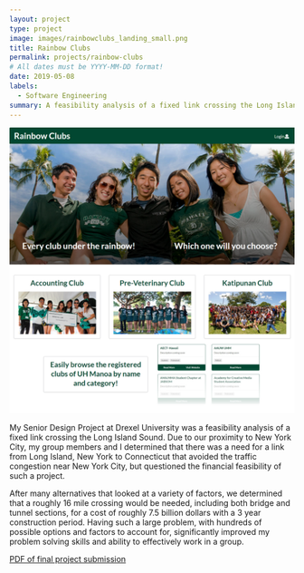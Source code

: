 ```yaml
---
layout: project
type: project
image: images/rainbowclubs_landing_small.png
title: Rainbow Clubs
permalink: projects/rainbow-clubs
# All dates must be YYYY-MM-DD format!
date: 2019-05-08
labels:
  - Software Engineering
summary: A feasibility analysis of a fixed link crossing the Long Island Sound.
---
```


<img class="ui large centered rounded image" src="../images/rainbowclubs_landing_large.png">

My Senior Design Project at Drexel University was a feasibility analysis of a fixed link crossing the Long Island Sound.  Due to our proximity to New York City, my group members and I determined that there was a need for a link from Long Island, New York to Connecticut that avoided the traffic congestion near New York City, but questioned the financial feasibility of such a project.

After many alternatives that looked at a variety of factors, we determined that a roughly 16 mile crossing would be needed, including both bridge and tunnel sections, for a cost of roughly 7.5 billion dollars with a 3 year construction period.  Having such a large problem, with hundreds of possible options and factors to account for, significantly improved my problem solving skills and ability to effectively work in a group.

[PDF of final project submission](../projects/drexel.pdf)

